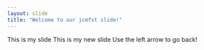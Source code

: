 ```yaml
---
layout: slide
title: "Welcome to our jcmfxt slide!"
---
```

This is my slide
This is my new slide
Use the left arrow to go back!
